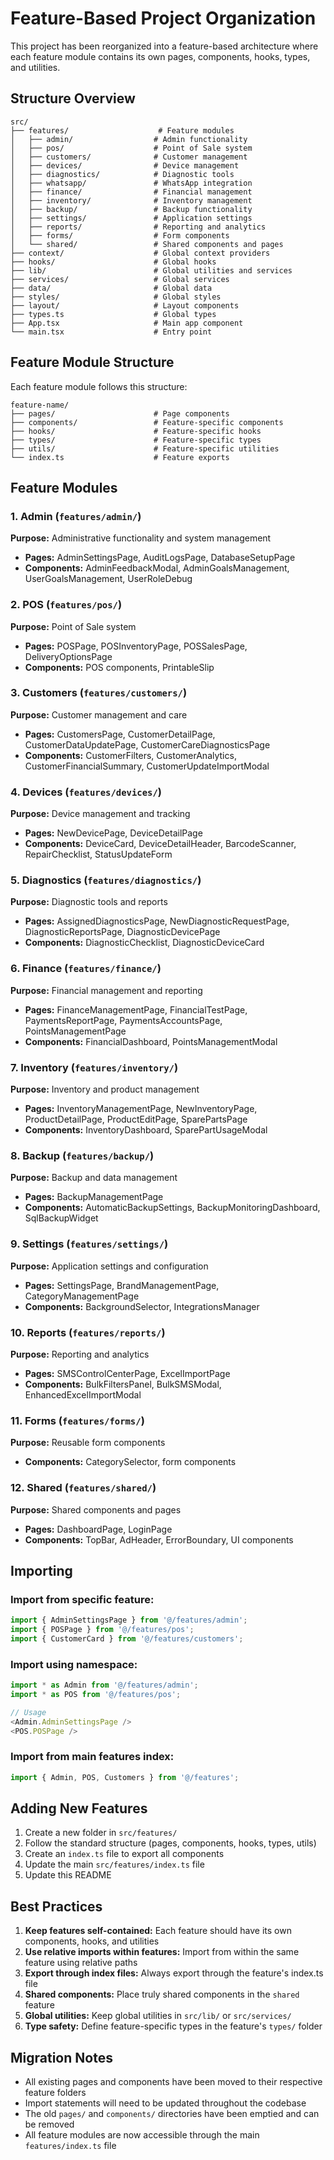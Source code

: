 # Feature-Based Project Organization

This project has been reorganized into a feature-based architecture where each feature module contains its own pages, components, hooks, types, and utilities.

## Structure Overview

```
src/
├── features/                    # Feature modules
│   ├── admin/                  # Admin functionality
│   ├── pos/                    # Point of Sale system
│   ├── customers/              # Customer management
│   ├── devices/                # Device management
│   ├── diagnostics/            # Diagnostic tools
│   ├── whatsapp/               # WhatsApp integration
│   ├── finance/                # Financial management
│   ├── inventory/              # Inventory management
│   ├── backup/                 # Backup functionality
│   ├── settings/               # Application settings
│   ├── reports/                # Reporting and analytics
│   ├── forms/                  # Form components
│   └── shared/                 # Shared components and pages
├── context/                    # Global context providers
├── hooks/                      # Global hooks
├── lib/                        # Global utilities and services
├── services/                   # Global services
├── data/                       # Global data
├── styles/                     # Global styles
├── layout/                     # Layout components
├── types.ts                    # Global types
├── App.tsx                     # Main app component
└── main.tsx                    # Entry point
```

## Feature Module Structure

Each feature module follows this structure:

```
feature-name/
├── pages/                      # Page components
├── components/                 # Feature-specific components
├── hooks/                      # Feature-specific hooks
├── types/                      # Feature-specific types
├── utils/                      # Feature-specific utilities
└── index.ts                    # Feature exports
```

## Feature Modules

### 1. Admin (`features/admin/`)
**Purpose:** Administrative functionality and system management
- **Pages:** AdminSettingsPage, AuditLogsPage, DatabaseSetupPage
- **Components:** AdminFeedbackModal, AdminGoalsManagement, UserGoalsManagement, UserRoleDebug

### 2. POS (`features/pos/`)
**Purpose:** Point of Sale system
- **Pages:** POSPage, POSInventoryPage, POSSalesPage, DeliveryOptionsPage
- **Components:** POS components, PrintableSlip

### 3. Customers (`features/customers/`)
**Purpose:** Customer management and care
- **Pages:** CustomersPage, CustomerDetailPage, CustomerDataUpdatePage, CustomerCareDiagnosticsPage
- **Components:** CustomerFilters, CustomerAnalytics, CustomerFinancialSummary, CustomerUpdateImportModal

### 4. Devices (`features/devices/`)
**Purpose:** Device management and tracking
- **Pages:** NewDevicePage, DeviceDetailPage
- **Components:** DeviceCard, DeviceDetailHeader, BarcodeScanner, RepairChecklist, StatusUpdateForm

### 5. Diagnostics (`features/diagnostics/`)
**Purpose:** Diagnostic tools and reports
- **Pages:** AssignedDiagnosticsPage, NewDiagnosticRequestPage, DiagnosticReportsPage, DiagnosticDevicePage
- **Components:** DiagnosticChecklist, DiagnosticDeviceCard



### 6. Finance (`features/finance/`)
**Purpose:** Financial management and reporting
- **Pages:** FinanceManagementPage, FinancialTestPage, PaymentsReportPage, PaymentsAccountsPage, PointsManagementPage
- **Components:** FinancialDashboard, PointsManagementModal

### 7. Inventory (`features/inventory/`)
**Purpose:** Inventory and product management
- **Pages:** InventoryManagementPage, NewInventoryPage, ProductDetailPage, ProductEditPage, SparePartsPage
- **Components:** InventoryDashboard, SparePartUsageModal

### 8. Backup (`features/backup/`)
**Purpose:** Backup and data management
- **Pages:** BackupManagementPage
- **Components:** AutomaticBackupSettings, BackupMonitoringDashboard, SqlBackupWidget

### 9. Settings (`features/settings/`)
**Purpose:** Application settings and configuration
- **Pages:** SettingsPage, BrandManagementPage, CategoryManagementPage
- **Components:** BackgroundSelector, IntegrationsManager

### 10. Reports (`features/reports/`)
**Purpose:** Reporting and analytics
- **Pages:** SMSControlCenterPage, ExcelImportPage
- **Components:** BulkFiltersPanel, BulkSMSModal, EnhancedExcelImportModal

### 11. Forms (`features/forms/`)
**Purpose:** Reusable form components
- **Components:** CategorySelector, form components

### 12. Shared (`features/shared/`)
**Purpose:** Shared components and pages
- **Pages:** DashboardPage, LoginPage
- **Components:** TopBar, AdHeader, ErrorBoundary, UI components

## Importing

### Import from specific feature:
```typescript
import { AdminSettingsPage } from '@/features/admin';
import { POSPage } from '@/features/pos';
import { CustomerCard } from '@/features/customers';
```

### Import using namespace:
```typescript
import * as Admin from '@/features/admin';
import * as POS from '@/features/pos';

// Usage
<Admin.AdminSettingsPage />
<POS.POSPage />
```

### Import from main features index:
```typescript
import { Admin, POS, Customers } from '@/features';
```

## Adding New Features

1. Create a new folder in `src/features/`
2. Follow the standard structure (pages, components, hooks, types, utils)
3. Create an `index.ts` file to export all components
4. Update the main `src/features/index.ts` file
5. Update this README

## Best Practices

1. **Keep features self-contained:** Each feature should have its own components, hooks, and utilities
2. **Use relative imports within features:** Import from within the same feature using relative paths
3. **Export through index files:** Always export through the feature's index.ts file
4. **Shared components:** Place truly shared components in the `shared` feature
5. **Global utilities:** Keep global utilities in `src/lib/` or `src/services/`
6. **Type safety:** Define feature-specific types in the feature's `types/` folder

## Migration Notes

- All existing pages and components have been moved to their respective feature folders
- Import statements will need to be updated throughout the codebase
- The old `pages/` and `components/` directories have been emptied and can be removed
- All feature modules are now accessible through the main `features/index.ts` file

